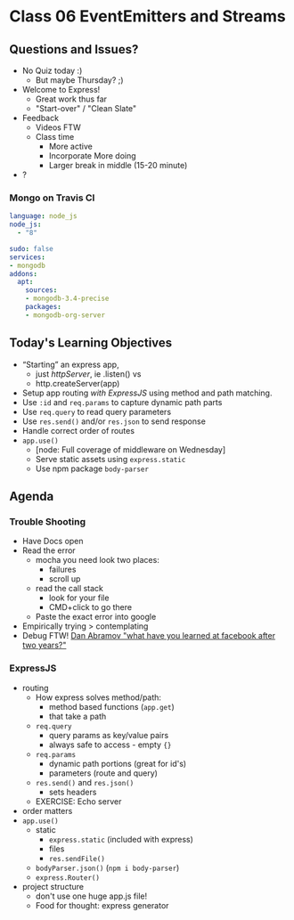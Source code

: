 # Class 06 EventEmitters and Streams

## Questions and Issues?

* No Quiz today :)
	* But maybe Thursday? ;)
* Welcome to Express!
	* Great work thus far
	* "Start-over" / "Clean Slate"
* Feedback
	* Videos FTW
	* Class time
		* More active
		* Incorporate More doing
		* Larger break in middle (15-20 minute)
* ?

### Mongo on Travis CI

```yaml
language: node_js
node_js:
  - "8"

sudo: false
services:
- mongodb
addons:
  apt:
    sources:
    - mongodb-3.4-precise
    packages:
    - mongodb-org-server
```

## Today's Learning Objectives

* “Starting” an express app, 
	* just _httpServer_, ie .listen() vs 
	* http.createServer(app)
* Setup app routing _with ExpressJS_ using method and path matching.
* Use `:id` and `req.params` to capture dynamic path parts
* Use `req.query` to read query parameters
* Use `res.send()` and/or `res.json` to send response
* Handle correct order of routes
* `app.use()`
	* [node: Full coverage of middleware on Wednesday]
	* Serve static assets using `express.static`
	* Use npm package `body-parser`

## Agenda

### Trouble Shooting
* Have Docs open
* Read the error
	* mocha you need look two places:
		* failures
		* scroll up
	* read the call stack
		* look for your file
		* CMD+click to go there
	* Paste the exact error into google
* Empirically trying > contemplating
* Debug FTW! [Dan Abramov "what have you learned at facebook after two years?"](https://hashnode.com/post/what-have-you-learned-after-working-at-facebook-for-almost-two-years-have-you-grown-as-a-developer-and-what-are-some-of-the-key-takeaways-cj7q3gkjx019xkhwujchsrtho)

### ExpressJS

* routing
	* How express solves method/path:
		* method based functions (`app.get`)
		* that take a path
	* `req.query` 
		* query params as key/value pairs
		* always safe to access - empty `{}`
	* `req.params`
		* dynamic path portions (great for id's)
		* parameters (route and query)
	* `res.send()` and `res.json()`
		* sets headers
	* EXERCISE: Echo server
* order matters
* `app.use()`
	* static
		* `express.static` (included with express)
		* files
		* `res.sendFile()`
	* `bodyParser.json()` (`npm i body-parser`)
	* `express.Router()`
* project structure
	* don't use one huge app.js file!
	* Food for thought: express generator